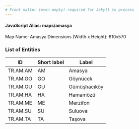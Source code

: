 ```yaml
---
# Front matter (even empty) required for Jekyll to process
---
```


#### JavaScript Alias: maps/amasya

Map Name: Amasya
Dimensions (Width x Height): 610x570

### List of Entities

| ID       | Short label | Label        |
| -------- | ----------- | ------------ |
| TR.AM.AM | AM          | Amasya       |
| TR.AM.GO | GO          | Göynücek     |
| TR.AM.GU | GU          | Gümüşhacıköy |
| TR.AM.HA | HA          | Hamamözü     |
| TR.AM.ME | ME          | Merzifon     |
| TR.AM.SU | SU          | Suluova      |
| TR.AM.TA | TA          | Taşova       |
